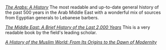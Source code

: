_[The Arabs: A History](http://amzn.to/2xy0GBz)_
The most readable and up-to-date general history of the past 500 years in the Arab Middle East with a wonderful mix of sources from Egyptian generals to Lebanese barbers.

_[The Middle East: A Brief History of the Last 2,000 Years](http://amzn.to/2zeEApV)_
This is a very readable book by the field's leading scholar.

*[A History of the Muslim World: From Its Origins to the Dawn of Modernity](https://press.princeton.edu/books/hardcover/9780691236575/a-history-of-the-muslim-world?srsltid=AfmBOopEjVYwLodrCoLk3KH_v3KchXIarXphbVfulsHBBbIv8bsMX7UO)*
